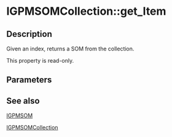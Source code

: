 # IGPMSOMCollection::get_Item

## Description

Given an index, returns a SOM from the collection.

This property is read-only.

## Parameters

## See also

[IGPMSOM](https://learn.microsoft.com/previous-versions/windows/desktop/api/gpmgmt/nn-gpmgmt-igpmsom)

[IGPMSOMCollection](https://learn.microsoft.com/previous-versions/windows/desktop/api/gpmgmt/nn-gpmgmt-igpmsomcollection)